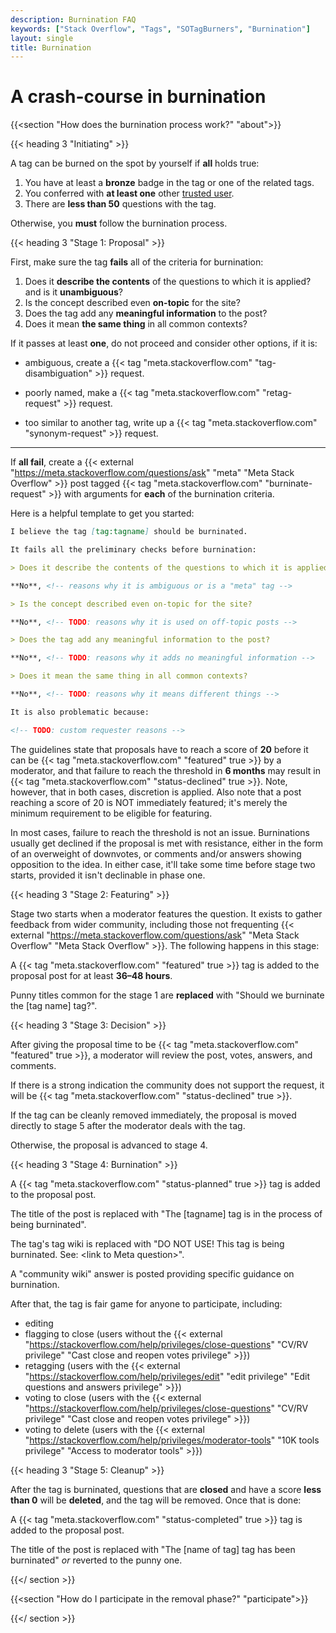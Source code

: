 ```yaml
---
description: Burnination FAQ
keywords: ["Stack Overflow", "Tags", "SOTagBurners", "Burnination"]
layout: single
title: Burnination
---
```


# A crash-course in burnination

{{<section "How does the burnination process work?" "about">}}

{{< heading 3 "Initiating" >}}

A tag can be burned on the spot by yourself if **all** holds true:

1. You have at least a **bronze** badge in the tag or one of the related tags.
2. You conferred with **at least one** other [trusted user](https://stackoverflow.com/help/privileges/trusted-user).
3. There are **less than 50** questions with the tag.

Otherwise, you **must** follow the burnination process.

{{< heading 3 "Stage 1: Proposal" >}}

First, make sure the tag **fails** all of the criteria for burnination:

1. Does it **describe the contents** of the questions to which it is applied? and is it **unambiguous**?
2. Is the concept described even **on-topic** for the site?
3. Does the tag add any **meaningful information** to the post?
4. Does it mean **the same thing** in all common contexts?

If it passes at least **one**, do not proceed and consider other options, if it is:

- ambiguous, create a {{< tag "meta.stackoverflow.com" "tag-disambiguation" >}} request.

- poorly named, make a {{< tag "meta.stackoverflow.com" "retag-request" >}} request.

- too similar to another tag, write up a {{< tag "meta.stackoverflow.com" "synonym-request" >}} request.

----

If **all fail**, create a {{< external "https://meta.stackoverflow.com/questions/ask" "meta" "Meta Stack Overflow" >}} post tagged {{< tag "meta.stackoverflow.com" "burninate-request" >}} with arguments for **each** of the burnination criteria.

Here is a helpful template to get you started:

```md
I believe the tag [tag:tagname] should be burninated.

It fails all the preliminary checks before burnination:

> Does it describe the contents of the questions to which it is applied? and is it unambiguous?

**No**, <!-- reasons why it is ambiguous or is a "meta" tag -->

> Is the concept described even on-topic for the site?

**No**, <!-- TODO: reasons why it is used on off-topic posts -->

> Does the tag add any meaningful information to the post?

**No**, <!-- TODO: reasons why it adds no meaningful information -->

> Does it mean the same thing in all common contexts?

**No**, <!-- TODO: reasons why it means different things -->

It is also problematic because:

<!-- TODO: custom requester reasons -->
```

The guidelines state that proposals have to reach a score of **20** before it can be {{< tag "meta.stackoverflow.com" "featured" true >}} by a moderator, and that failure to reach the threshold in **6 months** may result in {{< tag "meta.stackoverflow.com" "status-declined" true >}}. Note, however, that in both cases, discretion is applied. Also note that a post reaching a score of 20 is NOT immediately featured; it's merely the minimum requirement to be eligible for featuring.

In most cases, failure to reach the threshold is not an issue. Burninations usually get declined if the proposal is met with resistance, either in the form of an overweight of downvotes, or comments and/or answers showing opposition to the idea. In either case, it'll take some time before stage two starts, provided it isn't declinable in phase one.

{{< heading 3 "Stage 2: Featuring" >}}

Stage two starts when a moderator features the question. It exists to gather feedback from wider community,
including those not frequenting {{< external "https://meta.stackoverflow.com/questions/ask" "Meta Stack Overflow" "Meta Stack Overflow" >}}.
The following happens in this stage:

A {{< tag "meta.stackoverflow.com" "featured" true >}} tag is added to the proposal post for at least **36–48 hours**.

Punny titles common for the stage 1 are **replaced** with "Should we burninate the [tag name] tag?".

{{< heading 3 "Stage 3: Decision" >}}

After giving the proposal time to be {{< tag "meta.stackoverflow.com" "featured" true >}}, a moderator will review the post, votes, answers, and comments.

If there is a strong indication the community does not support the request, it will be {{< tag "meta.stackoverflow.com" "status-declined" true >}}.

If the tag can be cleanly removed immediately, the proposal is moved directly to stage 5 after the moderator deals with the tag.

Otherwise, the proposal is advanced to stage 4.

{{< heading 3 "Stage 4: Burnination" >}}

A {{< tag "meta.stackoverflow.com" "status-planned" true >}} tag is added to the proposal post.

The title of the post is replaced with "The [tagname] tag is in the process of being burninated".

The tag's tag wiki is replaced with "DO NOT USE! This tag is being burninated. See: \<link to Meta question\>".

A "community wiki" answer is posted providing specific guidance on burnination.

After that, the tag is fair game for anyone to participate, including:

- editing
- flagging to close (users without the {{< external "https://stackoverflow.com/help/privileges/close-questions" "CV/RV privilege" "Cast close and reopen votes privilege" >}})
- retagging (users with the {{< external "https://stackoverflow.com/help/privileges/edit" "edit privilege" "Edit questions and answers privilege" >}})
- voting to close (users with the {{< external "https://stackoverflow.com/help/privileges/close-questions" "CV/RV privilege" "Cast close and reopen votes privilege" >}})
- voting to delete (users with the {{< external "https://stackoverflow.com/help/privileges/moderator-tools" "10K tools privilege" "Access to moderator tools" >}})

{{< heading 3 "Stage 5: Cleanup" >}}

After the tag is burninated, questions that are **closed** and have a score **less than 0** will be **deleted**, and the tag will be removed. Once that is done:

A {{< tag "meta.stackoverflow.com" "status-completed" true >}} tag is added to the proposal post.

The title of the post is replaced with "The [name of tag] tag has been burninated" *or* reverted to the punny one.

{{</ section >}}

{{<section "How do I participate in the removal phase?" "participate">}}

{{</ section >}}
